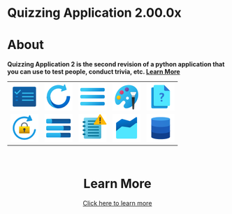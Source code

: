 # Quizzing Application 2.00.0x

<!-- <img align="center" src="https://cdn.pixabay.com/photo/2014/05/21/19/16/the-question-mark-350170_960_720.png"> -->


# About

<p>
<strong>
  Quizzing Application 2 is the second revision of a python application that you can use to test people, conduct trivia, etc. <a href="https://geetanshgautam0.github.io/Quizzing-Application-2" target = "_">Learn More</a>
</strong>
</p>

<center>
<table>
  <tr>
  <td><img src="https://raw.githubusercontent.com/GeetanshGautam-CodingMadeFun/qas/master/.icons/admin_tools.png" /></td>

  <td><img src="https://raw.githubusercontent.com/GeetanshGautam-CodingMadeFun/qas/master/.icons/ftsra.png" /></td>

  <td><img src="https://github.com/GeetanshGautam-CodingMadeFun/qas/blob/master/.icons/quizzing_tool.png?raw=true" /></td>

  <td><img src="https://github.com/GeetanshGautam-CodingMadeFun/qas/blob/master/.icons/themer.png?raw=true" /></td>

  <td><img src="https://github.com/GeetanshGautam-CodingMadeFun/qas/blob/master/.icons/qaQuiz.png?raw=true" alt=".qaQuiz" title=".qaQuiz"/></td>
  </tr>
  <tr>
  <td><img src="https://github.com/GeetanshGautam-CodingMadeFun/qas/blob/master/.icons/qaEnc.png?raw=true" alt=".qaEnc" title=".qaEnc" /></td>

  <td><img src="https://github.com/GeetanshGautam-CodingMadeFun/qas/blob/master/.icons/qaFile_64.png?raw=true" alt=".qaFile" title=".qaFile" /></td>

  <td><img src="https://github.com/GeetanshGautam-CodingMadeFun/qas/blob/master/.icons/qaLog.png?raw=true" alt=".qaLog" title=".qaLog"/></td>

  <td><img src="https://github.com/GeetanshGautam-CodingMadeFun/qas/blob/master/.icons/qaScore.png?raw=true" alt=".qaScore" title=".qaScore"/></td>

  <td><img src="https://github.com/GeetanshGautam-CodingMadeFun/qas/blob/master/.icons/qa_export.png?raw=true" alt=".qa_export" title=".qa_export" /></td>
  </tr>
</table>
</center>

<br>

<center>

<h1>Learn More</h1>

<a href="https://geetanshgautam0.github.io/Quizzing-Application-2"> Click here to learn more
</a>

</center>
